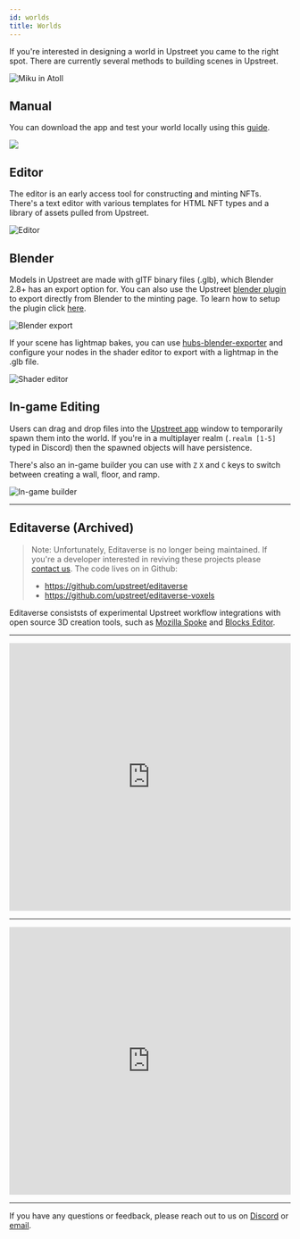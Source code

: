```yaml
---
id: worlds
title: Worlds
---
```


If you're interested in designing a world in Upstreet you came to the right spot. There are currently several methods to building scenes in Upstreet.

![Miku in Atoll](/img/miku_atoll.jpg)

## Manual

You can download the app and test your world locally using this [guide](/docs/create/scenes).

![](/img/desert_world.jpg)

## Editor

The editor is an early access tool for constructing and minting NFTs. There's a text editor with various templates for HTML NFT types and a library of assets pulled from Upstreet.

![Editor](/img/editor.jpg)


## Blender

Models in Upstreet are made with glTF binary files (.glb), which Blender 2.8+ has an export option for. You can also use the Upstreet [blender plugin](https://github.com/upstreet/blender-plugin) to export directly from Blender to the minting page. To learn how to setup the plugin click [here](http://127.0.0.1:3000/docs/create/import-blender).

![Blender export](/img/blender-export.jpg)

If your scene has lightmap bakes, you can use [hubs-blender-exporter](https://github.com/MozillaReality/hubs-blender-exporter) and configure your nodes in the shader editor to export with a lightmap in the .glb file.

![Shader editor](/img/shader-editor.jpg)

## In-game Editing

Users can drag and drop files into the [Upstreet app](https://app.upstreet.ai) window to temporarily spawn them into the world. If you're in a multiplayer realm (`.realm [1-5]` typed in Discord) then the spawned objects will have persistence.


There's also an in-game builder you can use with `Z` `X` and `C` keys to switch between creating a wall, floor, and ramp.

![In-game builder](/img/builder.jpg)

---

## Editaverse (Archived)

> Note: Unfortunately, Editaverse is no longer being maintained. If you're a developer interested in reviving these projects please [contact us](hello@upstreet.ai). The code lives on in Github:
>
> - https://github.com/upstreet/editaverse
> - https://github.com/upstreet/editaverse-voxels



Editaverse consiststs of experimental Upstreet workflow integrations with open source 3D creation tools, such as [Mozilla Spoke](https://hubs.mozilla.com/spoke) and [Blocks Editor](https://github.com/danielesteban/blocks-editor).

---

<iframe height="480" width="100%" src="https://www.youtube.com/embed/IjFHh1Yb5Ko" title="YouTube video player" frameborder="0" allow="accelerometer; autoplay; clipboard-write; encrypted-media; gyroscope; picture-in-picture" allowfullscreen></iframe>

---

<iframe height="480" width="100%" src="https://www.youtube.com/embed/r9PSi1GDYeE" title="YouTube video player" frameborder="0" allow="accelerometer; autoplay; clipboard-write; encrypted-media; gyroscope; picture-in-picture" allowfullscreen></iframe>

---

If you have any questions or feedback, please reach out to us on [Discord](https://discord.gg/3byWubumSa) or [email](hello@upstreet.ai).
